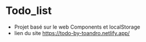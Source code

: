 # Todo_list  
* Projet basé sur le web Components et localStorage
* lien du site https://todo-by-toandro.netlify.app/

